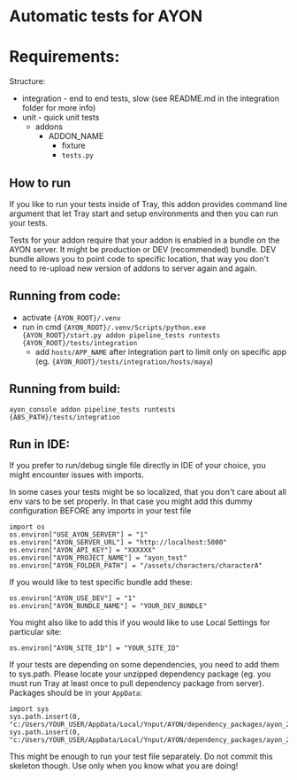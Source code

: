 Automatic tests for AYON
============================

Requirements:
============

Structure:
- integration - end to end tests, slow (see README.md in the integration folder for more info)
- unit - quick unit tests
    - addons
        - ADDON_NAME
            - fixture
            - `tests.py`

How to run
----------
If you like to run your tests inside of Tray, this addon provides command line argument that let Tray start and setup environments
and then you can run your tests.

Tests for your addon require that your addon is enabled in a bundle on the AYON server. It might be production or DEV (recommended) bundle.
DEV bundle allows you to point code to specific location, that way you don't need to re-upload new version of addons to server again and again.

Running from code:
-----------------
- activate `{AYON_ROOT}/.venv`
- run in cmd
`{AYON_ROOT}/.venv/Scripts/python.exe {AYON_ROOT}/start.py addon pipeline_tests runtests {AYON_ROOT}/tests/integration`
  - add `hosts/APP_NAME` after integration part to limit only on specific app (eg. `{AYON_ROOT}/tests/integration/hosts/maya`)

Running from build:
------------------
`ayon_console addon pipeline_tests runtests {ABS_PATH}/tests/integration`

Run in IDE:
-----------
If you prefer to run/debug single file directly in IDE of your choice, you might encounter issues with imports.

In some cases your tests might be so localized, that you don't care about all env vars to be set properly.
In that case you might add this dummy configuration BEFORE any imports in your test file
```
import os
os.environ["USE_AYON_SERVER"] = "1"
os.environ["AYON_SERVER_URL"] = "http://localhost:5000"
os.environ["AYON_API_KEY"] = "XXXXXX"
os.environ["AYON_PROJECT_NAME"] = "ayon_test"
os.environ["AYON_FOLDER_PATH"] = "/assets/characters/characterA"
```
If you would like to test specific bundle add these:
```
os.environ["AYON_USE_DEV"] = "1"
os.environ["AYON_BUNDLE_NAME"] = "YOUR_DEV_BUNDLE"
```

You might also like to add this if you would like to use Local Settings for particular site:
```
os.environ["AYON_SITE_ID"] = "YOUR_SITE_ID"
```

If your tests are depending on some dependencies, you need to add them to sys.path.
Please locate your unzipped dependency package (eg. you must run Tray at least once to pull dependency package from server).
Packages should be in your `AppData`:
```
import sys
sys.path.insert(0, "c:/Users/YOUR_USER/AppData/Local/Ynput/AYON/dependency_packages/ayon_2404151401_windows.zip/runtime")
sys.path.insert(0, "c:/Users/YOUR_USER/AppData/Local/Ynput/AYON/dependency_packages/ayon_2404151401_windows.zip/dependencies")
```

This might be enough to run your test file separately. Do not commit this skeleton though.
Use only when you know what you are doing!
